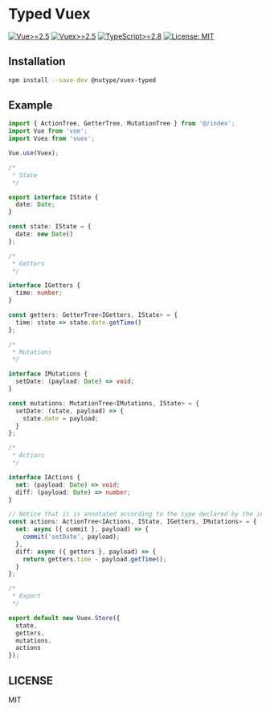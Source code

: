 # Typed Vuex

[![Vue>=2.5](https://img.shields.io/badge/vue->%3D2.5-brightgreen.svg)](Vue>=2.5)
[![Vuex>=2.5](https://img.shields.io/badge/vuex->%3D2.5-brightgreen.svg)](Vuex>=2.5)
[![TypeScript>=2.8](https://img.shields.io/badge/typescript->%3D2.8-brightgreen.svg)](TypeScript>=2.8)
[![License: MIT](https://img.shields.io/badge/license-MIT-blue.svg)](LICENSE)

## Installation

```sh
npm install --save-dev @nutype/vuex-typed
```

## Example

```ts
import { ActionTree, GetterTree, MutationTree } from '@/index';
import Vue from 'vue';
import Vuex from 'vuex';

Vue.use(Vuex);

/*
 * State
 */

export interface IState {
  date: Date;
}

const state: IState = {
  date: new Date()
};

/*
 * Getters
 */

interface IGetters {
  time: number;
}

const getters: GetterTree<IGetters, IState> = {
  time: state => state.date.getTime()
};

/*
 * Mutations
 */

interface IMutations {
  setDate: (payload: Date) => void;
}

const mutations: MutationTree<IMutations, IState> = {
  setDate: (state, payload) => {
    state.date = payload;
  }
};

/*
 * Actions
 */

interface IActions {
  set: (payload: Date) => void;
  diff: (payload: Date) => number;
}

// Notice that it is annotated according to the type declared by the interface.
const actions: ActionTree<IActions, IState, IGetters, IMutations> = {
  set: async ({ commit }, payload) => {
    commit('setDate', payload);
  },
  diff: async ({ getters }, payload) => {
    return getters.time - payload.getTime();
  }
};

/*
 * Export
 */

export default new Vuex.Store({
  state,
  getters,
  mutations,
  actions
});
```

## LICENSE

MIT
